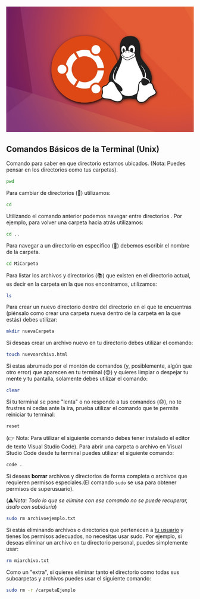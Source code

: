 ![Ubuntu Linux](../../docs/ubuntu-linux.jpg)

## Comandos Básicos de la Terminal (Unix)
Comando para saber en que directorio estamos ubicados. (Nota: Puedes pensar en los directorios como tus carpetas).
```bash
pwd
```
Para cambiar de directorios (:file_folder:) utilizamos:
```bash
cd
```
Utilizando el comando anterior podemos navegar entre directorios . Por ejemplo, para volver una carpeta hacia atrás utilizamos:
```bash
cd ..
```
Para navegar a un directorio en específico (:open_file_folder:) debemos escribir el nombre de la carpeta.
```bash
cd MiCarpeta
```
Para listar los archivos y directorios (:books:) que existen en el directorio actual, es decir en la carpeta en la que nos encontramos, utilizamos:
```bash
ls
```
Para crear un nuevo directorio dentro del directorio en el que te encuentras (piénsalo como crear una carpeta nueva dentro de la carpeta en la que estás) debes utilizar:
```bash
mkdir nuevaCarpeta
```
Si deseas crear un archivo nuevo en tu directorio debes utilizar el comando:
```bash
touch nuevoarchivo.html
```
Si estas abrumado por el montón de comandos (y, posiblemente, algún que otro error) que aparecen en tu terminal (:sweat:) y quieres limpiar o despejar tu mente y tu pantalla, solamente debes utilizar el comando:
```bash
clear
```
Si tu terminal se pone "lenta" o no responde a tus comandos (:angry:), no te frustres ni cedas ante la ira, prueba utilizar el comando que te permite reiniciar tu terminal:
```bash
reset
```
(:point_right: Nota: Para utilizar el siguiente comando debes tener instalado el editor de texto Visual Studio Code). Para abrir una carpeta o archivo en Visual Studio Code desde tu terminal puedes utilizar el siguiente comando:
```bash
code .
```
Si deseas **borrar** archivos y directorios de forma completa o archivos que requieren permisos especiales.(El comando `sudo` se usa para obtener permisos de superusuario).

(:warning:*Nota: Todo lo que se elimine con ese comando no se puede recuperar, úsalo con sabiduría*)
```bash
sudo rm archivoejemplo.txt
```
Si estás eliminando archivos o directorios que pertenecen a <u>tu usuario</u> y tienes los permisos adecuados, no necesitas usar sudo. Por ejemplo, si deseas eliminar un archivo en tu directorio personal, puedes simplemente usar:
```bash
rm miarchivo.txt
```
Como un "extra", si quieres eliminar tanto el directorio como todas sus subcarpetas y archivos puedes usar el siguiente comando:
```bash
sudo rm -r /carpetaEjemplo
```
